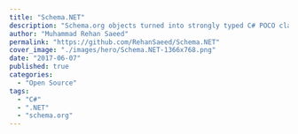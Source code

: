 ```yaml
---
title: "Schema.NET"
description: "Schema.org objects turned into strongly typed C# POCO classes for use in .NET. All classes can be serialized into JSON/JSON-LD and XML, typically used to represent structured data in the head section of html page."
author: "Muhammad Rehan Saeed"
permalink: "https://github.com/RehanSaeed/Schema.NET"
cover_image: "./images/hero/Schema.NET-1366x768.png"
date: "2017-06-07"
published: true
categories:
  - "Open Source"
tags:
  - "C#"
  - ".NET"
  - "schema.org"
---
```

